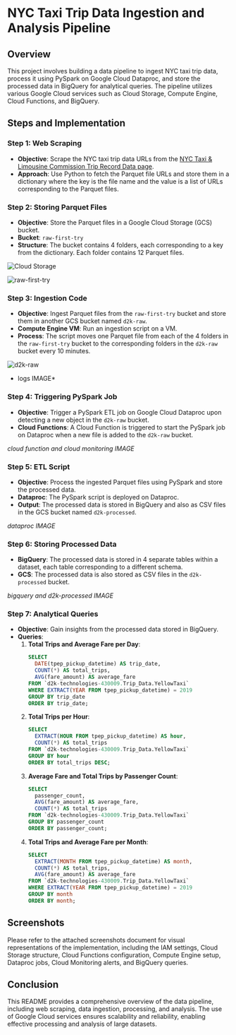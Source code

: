 # NYC Taxi Trip Data Ingestion and Analysis Pipeline

## Overview
This project involves building a data pipeline to ingest NYC taxi trip data, process it using PySpark on Google Cloud Dataproc, and store the processed data in BigQuery for analytical queries. The pipeline utilizes various Google Cloud services such as Cloud Storage, Compute Engine, Cloud Functions, and BigQuery.

## Steps and Implementation

### Step 1: Web Scraping
- **Objective**: Scrape the NYC taxi trip data URLs from the [NYC Taxi & Limousine Commission Trip Record Data page](https://www.nyc.gov/site/tlc/about/tlc-trip-record-data.page).
- **Approach**: Use Python to fetch the Parquet file URLs and store them in a dictionary where the key is the file name and the value is a list of URLs corresponding to the Parquet files.

### Step 2: Storing Parquet Files
- **Objective**: Store the Parquet files in a Google Cloud Storage (GCS) bucket.
- **Bucket**: `raw-first-try`
- **Structure**: The bucket contains 4 folders, each corresponding to a key from the dictionary. Each folder contains 12 Parquet files.

![Cloud Storage](https://github.com/user-attachments/assets/06893d0d-8549-44c8-9b6c-9fa4d0417efe)

![raw-first-try](https://github.com/user-attachments/assets/19726796-4820-4f64-80a0-f2a9794794b5)


### Step 3: Ingestion Code
- **Objective**: Ingest Parquet files from the `raw-first-try` bucket and store them in another GCS bucket named `d2k-raw`.
- **Compute Engine VM**: Run an ingestion script on a VM.
- **Process**: The script moves one Parquet file from each of the 4 folders in the `raw-first-try` bucket to the corresponding folders in the `d2k-raw` bucket every 10 minutes.

![d2k-raw](https://github.com/user-attachments/assets/079f3e15-a59d-48e2-a7a5-a327763244ef)

* logs IMAGE*

### Step 4: Triggering PySpark Job
- **Objective**: Trigger a PySpark ETL job on Google Cloud Dataproc upon detecting a new object in the `d2k-raw` bucket.
- **Cloud Functions**: A Cloud Function is triggered to start the PySpark job on Dataproc when a new file is added to the `d2k-raw` bucket.

*cloud function  and cloud monitoring IMAGE*

### Step 5: ETL Script
- **Objective**: Process the ingested Parquet files using PySpark and store the processed data.
- **Dataproc**: The PySpark script is deployed on Dataproc.
- **Output**: The processed data is stored in BigQuery and also as CSV files in the GCS bucket named `d2k-processed`.

*dataproc IMAGE*

### Step 6: Storing Processed Data
- **BigQuery**: The processed data is stored in 4 separate tables within a dataset, each table corresponding to a different schema.
- **GCS**: The processed data is also stored as CSV files in the `d2k-processed` bucket.

*bigquery and d2k-processed IMAGE*

### Step 7: Analytical Queries
- **Objective**: Gain insights from the processed data stored in BigQuery.
- **Queries**:
  1. **Total Trips and Average Fare per Day**:
     ```sql
     SELECT 
       DATE(tpep_pickup_datetime) AS trip_date,
       COUNT(*) AS total_trips,
       AVG(fare_amount) AS average_fare
     FROM `d2k-technologies-430009.Trip_Data.YellowTaxi`
     WHERE EXTRACT(YEAR FROM tpep_pickup_datetime) = 2019
     GROUP BY trip_date
     ORDER BY trip_date;
     ```
  2. **Total Trips per Hour**:
     ```sql
     SELECT
       EXTRACT(HOUR FROM tpep_pickup_datetime) AS hour,
       COUNT(*) AS total_trips
     FROM `d2k-technologies-430009.Trip_Data.YellowTaxi`
     GROUP BY hour
     ORDER BY total_trips DESC;
     ```
  3. **Average Fare and Total Trips by Passenger Count**:
     ```sql
     SELECT
       passenger_count,
       AVG(fare_amount) AS average_fare,
       COUNT(*) AS total_trips
     FROM `d2k-technologies-430009.Trip_Data.YellowTaxi`
     GROUP BY passenger_count
     ORDER BY passenger_count;
     ```
  4. **Total Trips and Average Fare per Month**:
     ```sql
     SELECT
       EXTRACT(MONTH FROM tpep_pickup_datetime) AS month,
       COUNT(*) AS total_trips,
       AVG(fare_amount) AS average_fare
     FROM `d2k-technologies-430009.Trip_Data.YellowTaxi`
     WHERE EXTRACT(YEAR FROM tpep_pickup_datetime) = 2019
     GROUP BY month
     ORDER BY month;
     ```

## Screenshots
Please refer to the attached screenshots document for visual representations of the implementation, including the IAM settings, Cloud Storage structure, Cloud Functions configuration, Compute Engine setup, Dataproc jobs, Cloud Monitoring alerts, and BigQuery queries.


## Conclusion
This README provides a comprehensive overview of the data pipeline, including web scraping, data ingestion, processing, and analysis. The use of Google Cloud services ensures scalability and reliability, enabling effective processing and analysis of large datasets.
